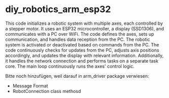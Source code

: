 # diy_robotics_arm_esp32
This code initializes a robotic system with multiple axes, each controlled by a stepper motor. It uses an ESP32 microcontroller, a display (SSD1306), and communicates with a PC over WiFi. The code defines the axes, sets up communication, and handles data reception from the PC. The robotic system is activated or deactivated based on commands from the PC. The code continuously checks for updates from the PC, adjusts axis positions accordingly, and updates the display with relevant information. Additionally, it handles the network connection and performs tasks on a separate task core. The main loop continuously runs the axes' control logic.


Bitte noch hinzufügen, weil darauf in arm_driver package verwiesen:
- Message Format
- RobotConnection class methosd

